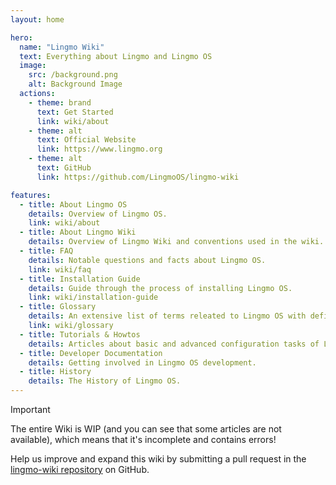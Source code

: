 ```yaml
---
layout: home

hero:
  name: "Lingmo Wiki"
  text: Everything about Lingmo and Lingmo OS
  image:
    src: /background.png
    alt: Background Image
  actions:
    - theme: brand
      text: Get Started
      link: wiki/about
    - theme: alt
      text: Official Website
      link: https://www.lingmo.org
    - theme: alt
      text: GitHub
      link: https://github.com/LingmoOS/lingmo-wiki

features:
  - title: About Lingmo OS
    details: Overview of Lingmo OS.
    link: wiki/about
  - title: About Lingmo Wiki
    details: Overview of Lingmo Wiki and conventions used in the wiki.
  - title: FAQ
    details: Notable questions and facts about Lingmo OS.
    link: wiki/faq
  - title: Installation Guide
    details: Guide through the process of installing Lingmo OS.
    link: wiki/installation-guide
  - title: Glossary
    details: An extensive list of terms releated to Lingmo OS with definitions and explanations.
    link: wiki/glossary
  - title: Tutorials & Howtos
    details: Articles about basic and advanced configuration tasks of Lingmo OS.
  - title: Developer Documentation
    details: Getting involved in Lingmo OS development.
  - title: History
    details: The History of Lingmo OS.
---
```

> [!Important]
> The entire Wiki is WIP (and you can see that some articles are not available), which means that it's incomplete and contains errors!
>
> Help us improve and expand this wiki by submitting a pull request in the [lingmo-wiki repository](https://github.com/LingmoOS/lingmo-wiki) on GitHub.
